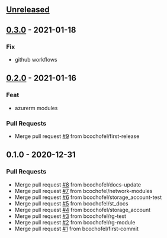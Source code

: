 <a name="unreleased"></a>
## [Unreleased]


<a name="0.3.0"></a>
## [0.3.0] - 2021-01-18
### Fix
- github workflows


<a name="0.2.0"></a>
## [0.2.0] - 2021-01-16
### Feat
- azurerm modules

### Pull Requests
- Merge pull request [#9](https://github.com/bcochofel/terraform-azurerm-modules/issues/9) from bcochofel/first-release


<a name="0.1.0"></a>
## 0.1.0 - 2020-12-31
### Pull Requests
- Merge pull request [#8](https://github.com/bcochofel/terraform-azurerm-modules/issues/8) from bcochofel/docs-update
- Merge pull request [#7](https://github.com/bcochofel/terraform-azurerm-modules/issues/7) from bcochofel/network-modules
- Merge pull request [#6](https://github.com/bcochofel/terraform-azurerm-modules/issues/6) from bcochofel/storage_account-test
- Merge pull request [#5](https://github.com/bcochofel/terraform-azurerm-modules/issues/5) from bcochofel/st_docs
- Merge pull request [#4](https://github.com/bcochofel/terraform-azurerm-modules/issues/4) from bcochofel/storage_account
- Merge pull request [#3](https://github.com/bcochofel/terraform-azurerm-modules/issues/3) from bcochofel/rg-test
- Merge pull request [#2](https://github.com/bcochofel/terraform-azurerm-modules/issues/2) from bcochofel/rg-module
- Merge pull request [#1](https://github.com/bcochofel/terraform-azurerm-modules/issues/1) from bcochofel/first-commit


[Unreleased]: https://github.com/bcochofel/terraform-azurerm-modules/compare/0.3.0...HEAD
[0.3.0]: https://github.com/bcochofel/terraform-azurerm-modules/compare/0.2.0...0.3.0
[0.2.0]: https://github.com/bcochofel/terraform-azurerm-modules/compare/0.1.0...0.2.0

